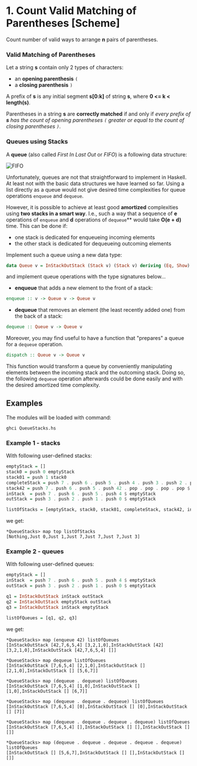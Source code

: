 # 1. Count Valid Matching of Parentheses [Scheme]

Count number of valid ways to arrange **n** pairs of parentheses.

### Valid Matching of Parentheses

Let a string **s** contain only 2 types of characters:
* an **opening parenthesis** `(`
* a **closing parenthesis** `)`

A prefix of **s** is any initial segment **s[0:k]** of string **s**, where **0 <= k < length(s)**.

Parentheses in a string **s** are **correctly matched** if and only if
*every prefix of **s** has the count of opening parentheses `(` greater or equal to the count of closing parentheses `)`*.

### Queues using Stacks

A **queue** (also called *First In Last Out* or *FIFO*) is a following data structure:
 
![FIFO](queue.svg)
    
Unfortunately, queues are not that straightforward to implement in Haskell.
At least not with the basic data structures we have learned so far.
Using a list directly as a queue would not give desired time complexities for queue operations `enqueue` and `dequeue`.

However, it is possible to achieve at least good **amortized** complexities using **two stacks in a smart way**.
I.e., such a way that a sequence of **e** operations of `enqueue` and **d** operations of `dequeue`** would take **O(e + d)** time. 
This can be done if:
* one stack is dedicated for enqueueing incoming elements
* the other stack is dedicated for dequeueing outcoming elements

Implement such a queue using a new data type:
```haskell
data Queue v = InStackOutStack (Stack v) (Stack v) deriving (Eq, Show)
```
and implement queue operations with the type signatures below...

* **enqueue** that adds a new element to the front of a stack:

```haskell
enqueue :: v -> Queue v -> Queue v
```

* **dequeue** that removes an element (the least recently added one) from the back of a stack:

```haskell
dequeue :: Queue v -> Queue v
```

Moreover, you may find useful to have a function that "prepares" a queue for a `dequeue` operation.
```haskell
dispatch :: Queue v -> Queue v
```
This function would transform a queue by conveniently manipulating elements between the incoming stack and the outcoming stack.
Doing so, the following `dequeue` operation afterwards could be done easily and with the desired amortized time complexity.

## Examples
The modules will be loaded with command:
```commandline
ghci QueueStacks.hs
```
### Example 1 - stacks
With following user-defined stacks:
```haskell
emptyStack = []
stack0 = push 0 emptyStack
stack01 = push 1 stack0
completeStack = push 7 . push 6 . push 5 . push 4 . push 3 . push 2 . push 1 . push 0 $ emptyStack
stack42 = push 7 . push 6 . push 5 . push 42 . pop . pop . pop . pop $ completeStack
inStack  = push 7 . push 6 . push 5 . push 4 $ emptyStack
outStack = push 3 . push 2 . push 1 . push 0 $ emptyStack

listOfStacks = [emptyStack, stack0, stack01, completeStack, stack42, inStack, outStack]
```
we get:
```
*QueueStacks> map top listOfStacks
[Nothing,Just 0,Just 1,Just 7,Just 7,Just 7,Just 3]
```

### Example 2 - queues
With following user-defined queues:
```haskell
emptyStack = []
inStack  = push 7 . push 6 . push 5 . push 4 $ emptyStack
outStack = push 3 . push 2 . push 1 . push 0 $ emptyStack

q1 = InStackOutStack inStack outStack
q2 = InStackOutStack emptyStack outStack
q3 = InStackOutStack inStack emptyStack

listOfQueues = [q1, q2, q3]
```
we get:
```
*QueueStacks> map (enqueue 42) listOfQueues
[InStackOutStack [42,7,6,5,4] [3,2,1,0],InStackOutStack [42] [3,2,1,0],InStackOutStack [42,7,6,5,4] []]

*QueueStacks> map dequeue listOfQueues
[InStackOutStack [7,6,5,4] [2,1,0],InStackOutStack [] [2,1,0],InStackOutStack [] [5,6,7]]

*QueueStacks> map (dequeue . dequeue) listOfQueues
[InStackOutStack [7,6,5,4] [1,0],InStackOutStack [] [1,0],InStackOutStack [] [6,7]]

*QueueStacks> map (dequeue . dequeue . dequeue) listOfQueues
[InStackOutStack [7,6,5,4] [0],InStackOutStack [] [0],InStackOutStack [] [7]]

*QueueStacks> map (dequeue . dequeue . dequeue . dequeue) listOfQueues
[InStackOutStack [7,6,5,4] [],InStackOutStack [] [],InStackOutStack [] []]

*QueueStacks> map (dequeue . dequeue . dequeue . dequeue . dequeue) listOfQueues
[InStackOutStack [] [5,6,7],InStackOutStack [] [],InStackOutStack [] []]
```
